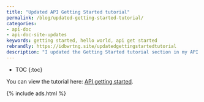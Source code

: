```yaml
---
title: "Updated API Getting Started tutorial"
permalink: /blog/updated-getting-started-tutorial/
categories:
- api-doc
- api-doc-site-updates
keywords: getting started, hello world, api get started
rebrandly: https://idbwrtng.site/updatedgettingstartedtutorial
description: "I updated the Getting Started tutorial section in my API course. I included a new section about the philosophic foundations of getting started tutorials, as I believe that this mindset toward action-oriented learning in API documentation is key. I also realized that the Run in Postman buttons are now forked collections in a web interface rather than static code that is downloaded to a local Postman client. So much changes in API tools that from one year to the next, any tutorial is sure to become outdated."
---
```


* TOC
{:toc}

You can view the tutorial here: [API getting started](/learnapidoc/docapis_doc_getting_started_section.html).

{% include ads.html %}
